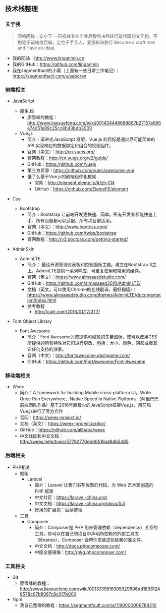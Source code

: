 ## 技术栈整理

### 关于我
> 网络昵称：安小下
> 一只机械专业毕业后毅然决然转行敲代码的文艺狗，不拘泥于前端或后端，定位于手艺人，爱摄影和旅行
> Become a craft man and Have an ideal.

- 我的网站：http://www.linganmin.cn
- 我的GitHub：https://github.com/linganmin
- 我在segmentfault的小窝（上面有一些日常工作笔记）：https://segmentfault.com/u/saboran

### 前端相关

- JavaScript
    - 原生JS
        + 廖雪峰的教程：http://www.liaoxuefeng.com/wiki/001434446689867b27157e896e74d51a89c25cc8b43bdb3000
    - Vue.js
        + 简介：渐进式JavaScript 框架，Vue.js 的目标是通过尽可能简单的 API 实现响应的数据绑定和组合的视图组件。
        + 官网（中文）：http://cn.vuejs.org/
        + 官网教程：http://cn.vuejs.org/v2/guide/
        + GitHub：https://github.com/vuejs
        + 第三方资源：https://github.com/vuejs/awesome-vue
        - 饿了么基于Vue.js的前端组件化框架
            + 官网：http://element.eleme.io/#/zh-CN
            + GitHub：https://github.com/ElemeFE/element
- Css
    - Bootstrap
        + 简介：Bootstrap 让前端开发更快速、简单。所有开发者都能快速上手、所有设备都可以适配、所有项目都适用。
        + 官网（中文）：http://www.bootcss.com/
        + GitHub：https://github.com/twbs/bootstrap
        + 官网教程：http://v3.bootcss.com/getting-started/

- AdminSkin
    - AdminLTE
        + 简介： 最佳开源管理仪表板和控制面板主题。建立在Bootstrap 3之上，AdminLTE提供一系列响应，可重复使用和常用的组件。
        + 官网（英文）：https://www.almsaeedstudio.com/
        + GitHub：https://github.com/almasaeed2010/AdminLTE/
        + 文档（英文，可以使用Chrome的在线翻译，最好翻墙）：https://www.almsaeedstudio.com/themes/AdminLTE/documentation/index.html
        -  参考教程
            + http://caijt.com/2016/01/17/377/

- Font Object Library
    - Font Awesome
        + 简介：Font Awesome为您提供可缩放的矢量图标，您可以使用CSS所提供的所有特性对它们进行更改，包括：大小、颜色、阴影或者其它任何支持的效果。
        + 官网（中文）：http://fontawesome.dashgame.com/
        + GitHub：https://github.com/FortAwesome/Font-Awesome



### 移动端相关
- Weex
    + 简介：A framework for building Mobile cross-platform UI。Write Once Run Everywhere、Native Speed in Native Platform。（阿里巴巴前端团队作品）基于2016年超级火的JavaScript框架Vue.js，目前和Vue.js进行了官方合作
    + 官网：https://weex-project.io/
    + 文档（英文）：https://weex-project.io/doc/
    + GitHub：https://github.com/alibaba/weex
    + 中文社区和中文文档：http://weex.help/topic/57792770eb60516a48db5485


### 后端相关
- PHP相关
    - 框架
        - Laravel
            + 简介：Laravel 让我们书写优雅的代码，为 Web 艺术家创造的 PHP 框架
            + 中文社区：https://laravel-china.org/
            + 中文文档：https://laravel-china.org/docs/5.3
            + 好用的扩展包：后续整理
    - 工具
        - Composer
            + 简介：Composer是 PHP 用来管理依赖（dependency）关系的工具。你可以在自己的项目中声明所依赖的外部工具库（libraries），Composer 会帮你安装这些依赖的库文件。
            + 中文文档：http://docs.phpcomposer.com/
            + 中国全量镜像：http://pkg.phpcomposer.com/


### 工具相关
- Git
    + 廖雪峰的教程：http://www.liaoxuefeng.com/wiki/0013739516305929606dd18361248578c67b8067c8c017b000
- Npm
    + 我自己整理的教程：https://segmentfault.com/a/1190000006784210




